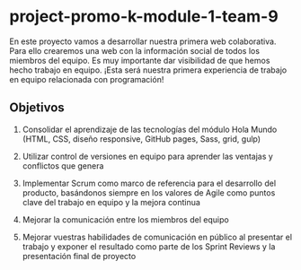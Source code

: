 # project-promo-k-module-1-team-9

<p>En este proyecto vamos a desarrollar nuestra primera web colaborativa. Para ello crearemos una web con la información social de todos los miembros del equipo. Es muy importante dar visibilidad de que hemos hecho trabajo en equipo. ¡Esta será nuestra primera experiencia de trabajo en equipo relacionada con programación!</p>


## Objetivos

1. Consolidar el aprendizaje de las tecnologías del módulo Hola Mundo (HTML, CSS, diseño responsive, GitHub pages, Sass, grid, gulp)

2. Utilizar control de versiones en equipo para aprender las ventajas y conflictos que genera

3. Implementar Scrum como marco de referencia para el desarrollo del producto, basándonos siempre en los valores de Agile como puntos clave del trabajo en equipo y la mejora continua

4. Mejorar la comunicación entre los miembros del equipo

5. Mejorar vuestras habilidades de comunicación en público al presentar el trabajo y exponer el resultado como parte de los Sprint Reviews y la presentación final de proyecto

